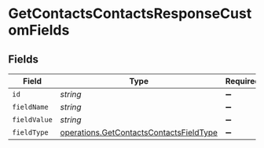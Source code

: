 # GetContactsContactsResponseCustomFields


## Fields

| Field                                                                                              | Type                                                                                               | Required                                                                                           | Description                                                                                        |
| -------------------------------------------------------------------------------------------------- | -------------------------------------------------------------------------------------------------- | -------------------------------------------------------------------------------------------------- | -------------------------------------------------------------------------------------------------- |
| `id`                                                                                               | *string*                                                                                           | :heavy_minus_sign:                                                                                 | N/A                                                                                                |
| `fieldName`                                                                                        | *string*                                                                                           | :heavy_minus_sign:                                                                                 | N/A                                                                                                |
| `fieldValue`                                                                                       | *string*                                                                                           | :heavy_minus_sign:                                                                                 | N/A                                                                                                |
| `fieldType`                                                                                        | [operations.GetContactsContactsFieldType](../../models/operations/getcontactscontactsfieldtype.md) | :heavy_minus_sign:                                                                                 | N/A                                                                                                |